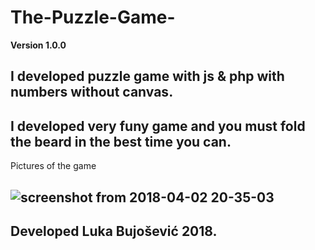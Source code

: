 # The-Puzzle-Game-
**Version 1.0.0**

I developed puzzle game with js & php with numbers without canvas.
---
I developed very funy game and you must fold the beard in the best time you can.
---
Pictures of the game

![screenshot from 2018-04-02 20-35-03](https://user-images.githubusercontent.com/37478906/38209828-d92202a4-36b5-11e8-9956-3cb4101d39dd.png)
---
## Developed Luka Bujošević 2018.
